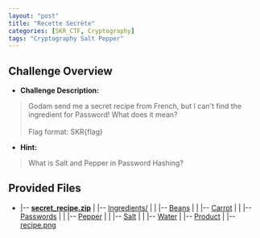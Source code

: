 ```yaml
---
layout: "post"
title: "Recette Secrète"
categories: [SKR_CTF, Cryptography]
tags: "Cryptography Salt Pepper"
---
```


## Challenge Overview
- **Challenge Description:**
>Godam send me a secret recipe from French, but I can't find the ingredient for Password! What does it mean? <br><br>
Flag format: SKR{flag}

- **Hint:**
>What is Salt and Pepper in Password Hashing?

## Provided Files
- |-- [**secret_recipe.zip**](/hz_website//assets/CTF/SKR_CTF/Cryptography/Recette_Secrète/secret_recipe.zip)
|   |-- [Ingredients/](/hz_website//assets/CTF/SKR_CTF/Cryptography/Recette_Secrète/secret_recipe/Ingredients/)
|   |   |-- [Beans](/hz_website//assets/CTF/SKR_CTF/Cryptography/Recette_Secrète/secret_recipe/Ingredients/Beans)
|   |   |-- [Carrot](/hz_website//assets/CTF/SKR_CTF/Cryptography/Recette_Secrète/secret_recipe/Ingredients/Carrot)
|   |   |-- [Passwords](/hz_website//assets/CTF/SKR_CTF/Cryptography/Recette_Secrète/secret_recipe/Ingredients/Passwords)
|   |   |-- [Pepper](/hz_website//assets/CTF/SKR_CTF/Cryptography/Recette_Secrète/secret_recipe/Ingredients/Pepper)
|   |   |-- [Salt](/hz_website//assets/CTF/SKR_CTF/Cryptography/Recette_Secrète/secret_recipe/Ingredients/Salt)
|   |   |-- [Water](/hz_website//assets/CTF/SKR_CTF/Cryptography/Recette_Secrète/secret_recipe/Ingredients/Water)
|   |-- [Product](/hz_website//assets/CTF/SKR_CTF/Cryptography/Recette_Secrète/secret_recipe/Product)
|   |-- [recipe.png](/hz_website//assets/CTF/SKR_CTF/Cryptography/Recette_Secrète/secret_recipe/recipe.png)
